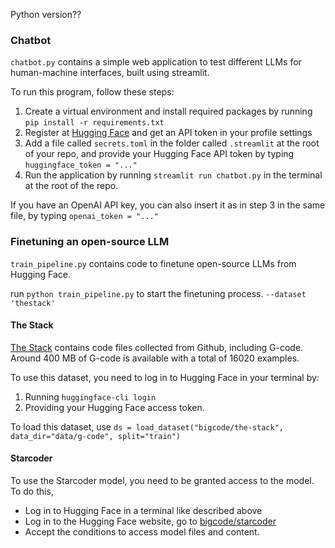 Python version??

### Chatbot
```chatbot.py``` contains a simple web application to test different LLMs for human-machine interfaces, built using streamlit.

To run this program, follow these steps:
<ol>
  <li> Create a virtual environment and install required 
    packages by running <code>pip install -r requirements.txt</code>
  </li>
  <li> Register at <a href="https://huggingface.co">Hugging Face</a> and get an API token in your profile settings </li>
  <li> Add a file called <code>secrets.toml</code> in the folder called <code>.streamlit</code> at the root of your repo, and provide your Hugging Face API token by typing <code>huggingface_token = "..."</code>
  <li> Run the application by running <code>streamlit run chatbot.py</code> in the terminal at the root of the repo. </li> 
</ol>

If you have an OpenAI API key, you can also insert it as in step 3 in the same file, by typing <code>openai_token = "..."</code>

### Finetuning an open-source LLM

```train_pipeline.py``` contains code to finetune open-source LLMs from Hugging Face. 

run ```python train_pipeline.py``` to start the finetuning process.
```--dataset 'thestack'```

#### The Stack 
[The Stack](https://huggingface.co/datasets/bigcode/the-stack) contains code files collected from Github, including G-code.
Around 400 MB of G-code is available with a total of 16020 examples.

To use this dataset, you need to log in to Hugging Face in your terminal by:
1. Running ```huggingface-cli login```
2. Providing your Hugging Face access token.

To load this dataset, use ```ds = load_dataset("bigcode/the-stack", data_dir="data/g-code", split="train")```



#### Starcoder
To use the Starcoder model, you need to be granted access to the model. To do this,
- Log in to Hugging Face in a terminal like described above
- Log in to the Hugging Face website, go to [bigcode/starcoder](https://huggingface.co/bigcode/starcoder)
- Accept the conditions to access model files and content.